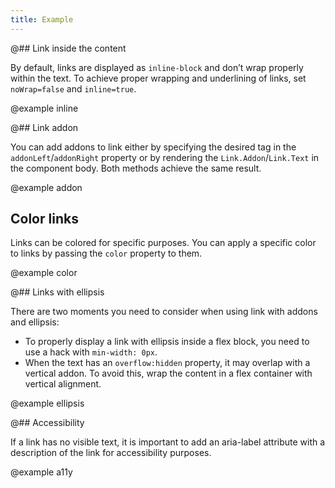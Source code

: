 ```yaml
---
title: Example
---
```


@## Link inside the content

By default, links are displayed as `inline-block` and don’t wrap properly within the text. To achieve proper wrapping and underlining of links, set `noWrap=false` and `inline=true`.

@example inline

@## Link addon

You can add addons to link either by specifying the desired tag in the `addonLeft`/`addonRight` property or by rendering the `Link.Addon`/`Link.Text` in the component body. Both methods achieve the same result.

@example addon

## Color links

Links can be colored for specific purposes. You can apply a specific color to links by passing the `color` property to them.

@example color

@## Links with ellipsis

There are two moments you need to consider when using link with addons and ellipsis:

- To properly display a link with ellipsis inside a flex block, you need to use a hack with `min-width: 0px`.
- When the text has an `overflow:hidden` property, it may overlap with a vertical addon. To avoid this, wrap the content in a flex container with vertical alignment.

@example ellipsis

@## Accessibility

If a link has no visible text, it is important to add an aria-label attribute with a description of the link for accessibility purposes.

@example a11y

